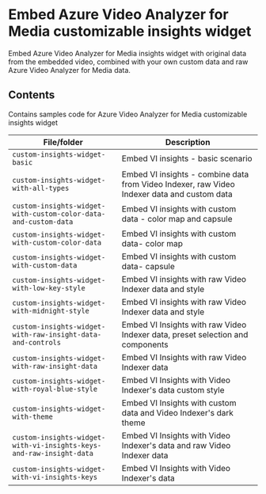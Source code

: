 # Embed Azure Video Analyzer for Media customizable insights widget

Embed Azure Video Analyzer for Media insights widget with original data from the embedded video, combined with your own custom data and raw Azure Video Analyzer for Media data.

## Contents

Contains samples code for Azure Video Analyzer for Media customizable insights widget

| File/folder                                                          | Description                                                                                 |
|----------------------------------------------------------------------|---------------------------------------------------------------------------------------------|
| `custom-insights-widget-basic`                                       | Embed VI insights - basic scenario                                                          |
| `custom-insights-widget-with-all-types`                              | Embed VI insights - combine data from Video Indexer, raw Video Indexer data and custom data |
| `custom-insights-widget-with-custom-color-data-and-custom-data`      | Embed VI insights with custom data - color map and capsule                                  |
| `custom-insights-widget-with-custom-color-data`                      | Embed VI insights with custom data- color map                                               |
| `custom-insights-widget-with-custom-data`                            | Embed VI insights with custom data- capsule                                                 |
| `custom-insights-widget-with-low-key-style`                          | Embed VI insights with raw Video Indexer data and style                                     |
| `custom-insights-widget-with-midnight-style`                         | Embed VI insights with raw Video Indexer data and style                                     |
| `custom-insights-widget-with-raw-insight-data-and-controls`          | Embed VI Insights with raw Video Indexer data, preset selection and components              |
| `custom-insights-widget-with-raw-insight-data`                       | Embed VI Insights with raw Video Indexer data                                               |
| `custom-insights-widget-with-royal-blue-style`                       | Embed VI Insights with Video Indexer's data custom style                                    |
| `custom-insights-widget-with-theme`                                  | Embed VI Insights with custom data and Video Indexer's dark theme                           |
| `custom-insights-widget-with-vi-insights-keys-and-raw-insight-data`  | Embed VI Insights with Video Indexer's data and raw Video Indexer data                      |
| `custom-insights-widget-with-vi-insights-keys`                       | Embed VI Insights with Video Indexer's data                                                 |